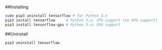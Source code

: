 ##Installing

```bash 
sudo pip3 uninstall tensorflow # for Python 3.n
pip3 install tensorflow     # Python 3.n; CPU support (no GPU support)
pip3 install tensorflow-gpu # Python 3.n; GPU support 
```

##Uninstall 
```bash
pip3 uninstall tensorflow 
```